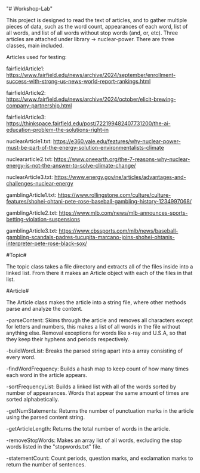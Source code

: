 "# Workshop-Lab" 

This project is designed to read the text of articles, and to gather multiple pieces of data, such as the word count, appearances of each word, list of all words, and list of all words without stop words (and, or, etc). Three articles are attached under library -> nuclear-power. There are three classes, main included.

Articles used for testing:

fairfieldArticle1: https://www.fairfield.edu/news/archive/2024/september/enrollment-success-with-strong-us-news-world-report-rankings.html

fairfieldArticle2: https://www.fairfield.edu/news/archive/2024/october/elicit-brewing-company-partnership.html

fairfieldArticle3: https://thinkspace.fairfield.edu/post/722199482407731200/the-ai-education-problem-the-solutions-right-in

nuclearArticle1.txt: https://e360.yale.edu/features/why-nuclear-power-must-be-part-of-the-energy-solution-environmentalists-climate

nucleararticle2.txt: https://www.oneearth.org/the-7-reasons-why-nuclear-energy-is-not-the-answer-to-solve-climate-change/

nuclearArticle3.txt: https://www.energy.gov/ne/articles/advantages-and-challenges-nuclear-energy

gamblingArticle1.txt: https://www.rollingstone.com/culture/culture-features/shohei-ohtani-pete-rose-baseball-gambling-history-1234997068/

gamblingArticle2.txt: https://www.mlb.com/news/mlb-announces-sports-betting-violation-suspensions

gamblingArticle3.txt: https://www.cbssports.com/mlb/news/baseball-gambling-scandals-padres-tucupita-marcano-joins-shohei-ohtanis-interpreter-pete-rose-black-sox/

#Topic#

The topic class takes a file directory and extracts all of the files inside into a linked list. From there it makes an Article object with each of the files in that list.

#Article#

The Article class makes the article into a string file, where other methods parse and analyze the content.

-parseContent: Skims through the article and removes all characters except for letters and numbers, this makes a list of all words in the file without anything else. Removal exceptions for words like x-ray and U.S.A, so that they keep their hyphens and periods respectively.

-buildWordList: Breaks the parsed string apart into a array consisting of every word.

-findWordFrequency: Builds a hash map to keep count of how many times each word in the article appears.

-sortFrequencyList: Builds a linked list with all of the words sorted by number of appearances. Words that appear the same amount of times are sorted alphabetically.

-getNumStatements: Returns the number of punctuation marks in the article using the parsed content string.

-getArticleLength: Returns the total number of words in the article.

-removeStopWords: Makes an array list of all words, excluding the stop words listed in the "stopwords.txt" file.

-statementCount: Count periods, question marks, and exclamation marks to return the number of sentences.